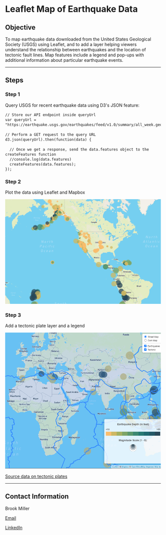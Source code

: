 # Leaflet Map of Earthquake Data

## Objective

To map earthquake data downloaded from the United States Geological Society (USGS) using Leaflet, and to add a layer helping viewers understand the relationship between earthquakes and the location of tectonic fault lines. Map features include a legend and pop-ups with additional information about particular earthquake events.

---
## Steps

### Step 1
Query USGS for recent earthquake data using D3's JSON feature:

```
// Store our API endpoint inside queryUrl
var queryUrl = "https://earthquake.usgs.gov/earthquakes/feed/v1.0/summary/all_week.geojson";

// Perform a GET request to the query URL
d3.json(queryUrl).then(function(data) {
  
  // Once we get a response, send the data.features object to the createFeatures function
  //console.log(data.features)
  createFeatures(data.features);
});
```


### Step 2
Plot the data using Leaflet and Mapbox  
  
![Earthquake Map](static/screenshots/map.png)

### Step 3  

Add a tectonic plate layer and a legend  

![Earthquake Map w/ Legend and Tectonic Lines](static/screenshots/Map_Legend_Tectonic.png)  

[Source data on tectonic plates](<https://github.com/fraxen/tectonicplates>)

---

## Contact Information

Brook Miller

[Email](millerbrook@gmail.com)

[LinkedIn](www.linkedin.com/in/brook-miller-data)
